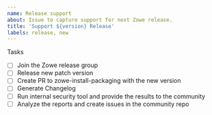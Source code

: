 ```yaml
---
name: Release support
about: Issue to capture support for next Zowe release.
title: 'Support ${version} Release'
labels: release, new
---
```

Tasks

- [ ] Join the Zowe release group
- [ ] Release new patch version
- [ ] Create PR to zowe-install-packaging with the new version
- [ ] Generate Changelog
- [ ] Run internal security tool and provide the results to the community
- [ ] Analyze the reports and create issues in the community repo

